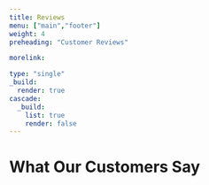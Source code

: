 ```yaml
---
title: Reviews
menu: ["main","footer"]
weight: 4
preheading: "Customer Reviews"

morelink: 

type: "single"
_build:
  render: true
cascade:
  _build:
    list: true
    render: false
---
```


# What Our Customers Say
